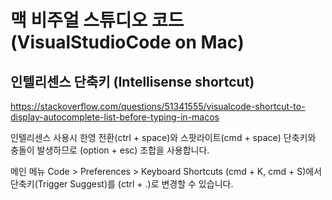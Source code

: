 # 맥 비주얼 스튜디오 코드 (VisualStudioCode on Mac)

## 인텔리센스 단축키 (Intellisense shortcut)

<https://stackoverflow.com/questions/51341555/visualcode-shortcut-to-display-autocomplete-list-before-typing-in-macos>

인텔리센스 사용시 한영 전환(ctrl + space)와 스팟라이트(cmd + space) 단축키와 충돌이 발생하므로 (option + esc) 조합을 사용합니다. 

메인 메뉴 Code > Preferences > Keyboard Shortcuts (cmd + K, cmd + S)에서 단축키(Trigger Suggest)를 (ctrl + .)로 변경할 수 있습니다.